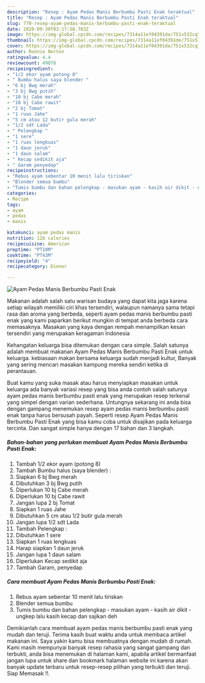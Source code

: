 ```yaml
---
description: "Resep : Ayam Pedas Manis Berbumbu Pasti Enak teraktual"
title: "Resep : Ayam Pedas Manis Berbumbu Pasti Enak teraktual"
slug: 770-resep-ayam-pedas-manis-berbumbu-pasti-enak-teraktual
date: 2020-09-30T03:17:58.783Z
image: https://img-global.cpcdn.com/recipes/7314a11ef04391de/751x532cq70/ayam-pedas-manis-berbumbu-pasti-enak-foto-resep-utama.jpg
thumbnail: https://img-global.cpcdn.com/recipes/7314a11ef04391de/751x532cq70/ayam-pedas-manis-berbumbu-pasti-enak-foto-resep-utama.jpg
cover: https://img-global.cpcdn.com/recipes/7314a11ef04391de/751x532cq70/ayam-pedas-manis-berbumbu-pasti-enak-foto-resep-utama.jpg
author: Ronnie Norton
ratingvalue: 4.4
reviewcount: 49078
recipeingredient:
- "1/2 ekor ayam potong 8"
- " Bumbu halus saya blender "
- "6 bj Bwg merah"
- "3 bj Bwg putih"
- "10 bj Cabe merah"
- "10 bj Cabe rawit"
- "2 bj Tomat"
- "1 ruas Jahe"
- "5 cm atau 12 butir gula merah"
- "1/2 sdt Lada"
- " Pelengkap "
- "1 sere"
- "1 ruas lengkuas"
- "1 daun jeruk"
- "1 daun salam"
- " Kecap sedikit aja"
- " Garam penyedap"
recipeinstructions:
- "Rebus ayam sebentar 10 menit lalu tiriskan"
- "Blender semua bumbu"
- "Tumis bumbu dan bahan pelengkap - masukan ayam - kasih air dikit - ungkep lalu kasih kecap dan sajikan deh"
categories:
- Recipe
tags:
- ayam
- pedas
- manis

katakunci: ayam pedas manis 
nutrition: 126 calories
recipecuisine: American
preptime: "PT10M"
cooktime: "PT43M"
recipeyield: "4"
recipecategory: Dinner

---
```



![Ayam Pedas Manis Berbumbu Pasti Enak](https://img-global.cpcdn.com/recipes/7314a11ef04391de/751x532cq70/ayam-pedas-manis-berbumbu-pasti-enak-foto-resep-utama.jpg)

Makanan adalah salah satu warisan budaya yang dapat kita jaga karena setiap wilayah memiliki ciri khas tersendiri, walaupun namanya sama tetapi rasa dan aroma yang berbeda, seperti ayam pedas manis berbumbu pasti enak yang kami paparkan berikut mungkin di tempat anda berbeda cara memasaknya. Masakan yang kaya dengan rempah menampilkan kesan tersendiri yang merupakan keragaman Indonesia



Kehangatan keluarga bisa ditemukan dengan cara simple. Salah satunya adalah membuat makanan Ayam Pedas Manis Berbumbu Pasti Enak untuk keluarga. kebiasaan makan bersama keluarga sudah menjadi kultur, Banyak yang sering mencari masakan kampung mereka sendiri ketika di perantauan.

Buat kamu yang suka masak atau harus menyiapkan masakan untuk keluarga ada banyak variasi resep yang bisa anda contoh salah satunya ayam pedas manis berbumbu pasti enak yang merupakan resep terkenal yang simpel dengan varian sederhana. Untungnya sekarang ini anda bisa dengan gampang menemukan resep ayam pedas manis berbumbu pasti enak tanpa harus bersusah payah.
Seperti resep Ayam Pedas Manis Berbumbu Pasti Enak yang bisa kamu coba untuk disajikan pada keluarga tercinta. Dan sangat simple hanya dengan 17 bahan dan 3 langkah.


<!--inarticleads1-->

##### Bahan-bahan yang perlukan membuat Ayam Pedas Manis Berbumbu Pasti Enak:

1. Tambah 1/2 ekor ayam (potong 8)
1. Tambah  Bumbu halus (saya blender) :
1. Siapkan 6 bj Bwg merah
1. Dibutuhkan 3 bj Bwg putih
1. Diperlukan 10 bj Cabe merah
1. Diperlukan 10 bj Cabe rawit
1. Jangan lupa 2 bj Tomat
1. Siapkan 1 ruas Jahe
1. Dibutuhkan 5 cm atau 1/2 butir gula merah
1. Jangan lupa 1/2 sdt Lada
1. Tambah  Pelengkap :
1. Dibutuhkan 1 sere
1. Siapkan 1 ruas lengkuas
1. Harap siapkan 1 daun jeruk
1. Jangan lupa 1 daun salam
1. Diperlukan  Kecap sedikit aja
1. Tambah  Garam, penyedap




<!--inarticleads2-->

##### Cara membuat  Ayam Pedas Manis Berbumbu Pasti Enak:

1. Rebus ayam sebentar 10 menit lalu tiriskan
1. Blender semua bumbu
1. Tumis bumbu dan bahan pelengkap - masukan ayam - kasih air dikit - ungkep lalu kasih kecap dan sajikan deh




Demikianlah cara membuat ayam pedas manis berbumbu pasti enak yang mudah dan teruji. Terima kasih buat waktu anda untuk membaca artikel makanan ini. Saya yakin kamu bisa membuatnya dengan mudah di rumah. Kami masih mempunyai banyak resep rahasia yang sangat gampang dan terbukti, anda bisa menemukan di halaman kami, apabila artikel bermanfaat jangan lupa untuk share dan bookmark halaman website ini karena akan banyak update terbaru untuk resep-resep pilihan yang terbukti dan teruji. Siap Memasak !!. 
